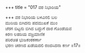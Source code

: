 +++
title = "017 ವರ ನಿಭಾರಿಯ"

+++
ವರ ನಿಭಾರಿಯ ಬಳವಿನಲಿ ಬಲ  
ಮುರಿಯ ಬಿಗಿದನು ಪದಮುಖಕೆ ಮುಂ  
ಜೆರಗ ಬಿಟ್ಟನು ಬಿಗಿದ ಬದ್ದುಗೆ ದಾರ ಗೊಂಡೆಯವ  
ಕಿರಣ ಲಹರಿಯ ವಜ್ರಮಾಣಿಕ  
ಪರಿರಚಿತ ಭುಜಕಂಠಕರ್ಣಾ  
ಭರಣ ಚರಣದ ಖಡೆಯದಲಿ ರಂಜಿಸಿದನಾ ಕರ್ಣ       ॥17॥